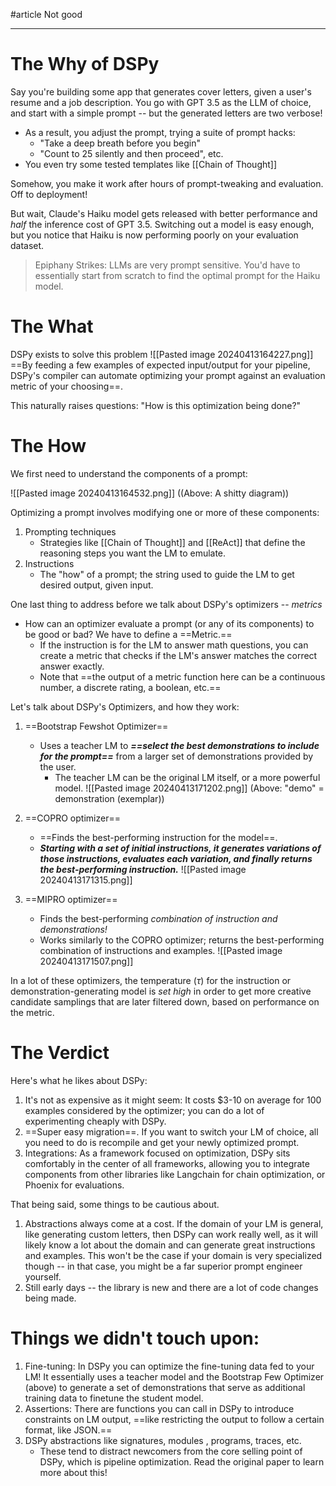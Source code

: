 #article 
Not good

---

# The Why of DSPy

Say you're building some app that generates cover letters, given a user's resume and a job description. You go with GPT 3.5 as the LLM of choice, and start with a simple prompt -- but the generated letters are two verbose!
- As a result, you adjust the prompt, trying a suite of prompt hacks:
	- "Take a deep breath before you begin"
	- "Count to 25 silently and then proceed", etc.
- You even try some tested templates like [[Chain of Thought]]

Somehow, you make it work after hours of prompt-tweaking and evaluation.
Off to deployment!

But wait, Claude's Haiku model gets released with better performance and *half* the inference cost of GPT 3.5.
Switching out a model is easy enough, but you notice that Haiku is now performing poorly on your evaluation dataset.

> Epiphany Strikes: LLMs are very prompt sensitive. You'd have to essentially start from scratch to find the optimal prompt for the Haiku model.

# The What

DSPy exists to solve this problem
![[Pasted image 20240413164227.png]]
==By feeding a few examples of expected input/output for your pipeline, DSPy's compiler can automate optimizing your prompt against an evaluation metric of your choosing==.

This naturally raises questions: "How is this optimization being done?"

# The How

We first need to understand the components of a prompt:

![[Pasted image 20240413164532.png]]
((Above: A shitty diagram))


Optimizing a prompt involves modifying one or more of these components:
1. Prompting techniques
	- Strategies like [[Chain of Thought]] and [[ReAct]] that define the reasoning steps you want the LM to emulate.
2. Instructions
	- The "how" of a prompt; the string used to guide the LM to get desired output, given input.

One last thing to address before we talk about DSPy's optimizers -- *metrics*
- How can an optimizer evaluate a prompt (or any of its components) to be good or bad? We have to define a ==Metric.==
	- If the instruction is for the LM to answer math questions, you can create a metric that checks if the LM's answer matches the correct answer exactly. 
	- Note that ==the output of a metric function here can be a continuous number, a discrete rating, a boolean, etc.==


Let's talk about DSPy's Optimizers, and how they work:

1. ==Bootstrap Fewshot Optimizer==
	- Uses a teacher LM to ***==select the best demonstrations to include for the prompt==*** from a larger set of demonstrations provided by the user.
		- The teacher LM can be the original LM itself, or a more powerful model.
![[Pasted image 20240413171202.png]]
(Above: "demo" = demonstration (exemplar))

2. ==COPRO optimizer==
	- ==Finds the best-performing instruction for the model==.
	- ***Starting with a set of initial instructions, it generates variations of those instructions, evaluates each variation, and finally returns the best-performing instruction.***
![[Pasted image 20240413171315.png]]

3. ==MIPRO optimizer==
	- Finds the best-performing *combination of instruction and demonstrations!*
	- Works similarly to the COPRO optimizer; returns the best-performing combination of instructions and examples.
![[Pasted image 20240413171507.png]]

In a lot of these optimizers, the temperature ($\tau$) for the instruction or demonstration-generating model is *set high* in order to get more creative candidate samplings that are later filtered down, based on performance on the metric.


# The Verdict

Here's what he likes about DSPy:
1. It's not as expensive as it might seem: It costs $3-10 on average for 100 examples considered by the optimizer; you can do a lot of experimenting cheaply with DSPy.
2. ==Super easy migration==. If you want to switch your LM of choice, all you need to do is recompile and get your newly optimized prompt.
3. Integrations: As a framework focused on optimization, DSPy sits comfortably in the center of all frameworks, allowing you to integrate components from other libraries like Langchain for chain optimization, or Phoenix for evaluations.

That being said, some things to be cautious about.
1. Abstractions always come at a cost. If the domain of your LM is general, like generating custom letters, then DSPy can work really well, as it will likely know a lot about the domain and can generate great instructions and examples. This won't be the case if your domain is very specialized though -- in that case, you might be a far superior prompt engineer yourself.
2. Still early days -- the library is new and there are a lot of code changes being made.


# Things we didn't touch upon:
1. Fine-tuning: In DSPy you can optimize the fine-tuning data fed to your LM! It essentially uses a teacher model and the Bootstrap Few Optimizer (above) to generate a set of demonstrations that serve as additional training data to finetune the student model.
2. Assertions: There are functions you can call in DSPy to introduce constraints on LM output, ==like restricting the output to follow a certain format, like JSON.==
3. DSPy abstractions like signatures, modules , programs, traces, etc.
	- These tend to distract newcomers from the core selling point of DSPy, which is pipeline optimization. Read the original paper to learn more about this!